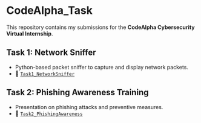 # CodeAlpha_Task

This repository contains my submissions for the **CodeAlpha Cybersecurity Virtual Internship**.

## Task 1: Network Sniffer
- Python-based packet sniffer to capture and display network packets.  
- 📂 [`Task1_NetworkSniffer`](./Task1_NetworkSniffer)

## Task 2: Phishing Awareness Training
- Presentation on phishing attacks and preventive measures.  
- 📂 [`Task2_PhishingAwareness`](./Task2_PhishingAwareness)
